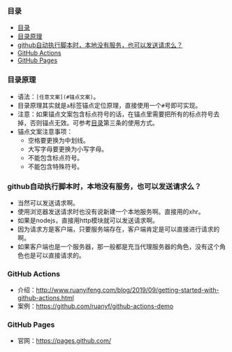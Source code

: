 ### 目录
* [目录](#目录)
* [目录原理](#目录原理)
* [github自动执行脚本时，本地没有服务，也可以发送请求么？](#github自动执行脚本时本地没有服务也可以发送请求么)
* [GitHub Actions](#github-actions)
* [GitHub Pages](#github-pages)

### 目录原理
* 语法：`[任意文案](#锚点文案)`。
* 目录原理其实就是`a`标签锚点定位原理，直接使用一个`#`号即可实现。
* 注意：如果锚点文案包含标点符号的话，在锚点里需要把所有的标点符号去掉，否则锚点无效。可参考[目录](#目录)第三条的使用方式。
* 锚点文案注意事项：
  - 空格要更换为中划线。
  - 大写字母要更换为小写字母。
  - 不能包含标点符号。
  - 不能包含特殊符号。

### github自动执行脚本时，本地没有服务，也可以发送请求么？
* 当然可以发送请求啊。
* 使用浏览器发送请求时也没有说新建一个本地服务啊。直接用的xhr。
* 如果是nodejs，直接用http模块就可以发送请求啊。
* 因为请求方是客户端，只要服务端存在，客户端肯定是可以直接进行请求的啊。
* 如果客户端也是一个服务器，那一般都是充当代理服务器的角色，没有这个角色也是可以直接请求的。

### GitHub Actions
* 介绍：http://www.ruanyifeng.com/blog/2019/09/getting-started-with-github-actions.html
* 案例：https://github.com/ruanyf/github-actions-demo

### GitHub Pages
* 官网：https://pages.github.com/
